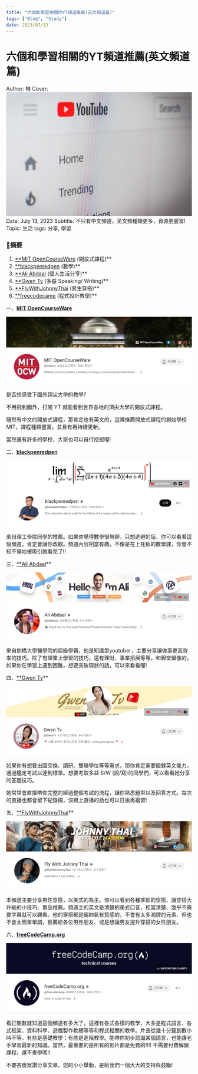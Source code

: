 ```yaml
---
title: "六個和學習相關的YT頻道推薦(英文頻道篇)"
tags: ["Blog", "Study"]
date: 2023/07/13
---
```

# 六個和學習相關的YT頻道推薦(英文頻道篇)

Author: 楨
Cover: ![%E5%85%AD%E5%80%8B%E5%92%8C%E5%AD%B8%E7%BF%92%E7%9B%B8%E9%97%9C%E7%9A%84YT%E9%A0%BB%E9%81%93%E6%8E%A8%E8%96%A6(%E8%8B%B1%E6%96%87%E9%A0%BB%E9%81%93%E7%AF%87)%2005ffa4d6974b46a896024f07b33e46d2/christian-wiediger-NmGzVG5Wsg8-unsplash.jpg](https://github.com/NCU-FRESH/2024-blog/blob/main/%E5%85%AD%E5%80%8B%E5%92%8C%E5%AD%B8%E7%BF%92%E7%9B%B8%E9%97%9C%E7%9A%84YT%E9%A0%BB%E9%81%93%E6%8E%A8%E8%96%A6(%E8%8B%B1%E6%96%87%E9%A0%BB%E9%81%93%E7%AF%87)/christian-wiediger-NmGzVG5Wsg8-unsplash.jpg?raw=true)
Date: July 13, 2023
Subtitle: 不只有中文頻道，英文頻種類更多，資源更豐富!
Topic: 生活
tags: 分享, 學習

### **🎥摘要**

1. [**MIT OpenCourseWare](https://www.youtube.com/@mitocw) (開放式課程)**
2. [**blackpenredpen](https://www.youtube.com/@blackpenredpen) (數學)**
3. [**Ali Abdaal](https://www.youtube.com/@aliabdaal)  (個人生活分享)**
4. [**Gwen Tv](https://www.youtube.com/@GwenTv) (多益 Speaking/ Writing)**
5. [**FlyWithJohnnyThai](https://www.youtube.com/@FlyWithJohnnyThai) (男生穿搭)**
6. [**freecodecamp](https://www.youtube.com/@freecodecamp) (程式設計教學)**

一、[**MIT OpenCourseWare**](https://www.youtube.com/@mitocw)

![螢幕擷取畫面 (138).png](https://github.com/NCU-FRESH/2024-blog/blob/main/%E5%85%AD%E5%80%8B%E5%92%8C%E5%AD%B8%E7%BF%92%E7%9B%B8%E9%97%9C%E7%9A%84YT%E9%A0%BB%E9%81%93%E6%8E%A8%E8%96%A6(%E8%8B%B1%E6%96%87%E9%A0%BB%E9%81%93%E7%AF%87)/%25E8%259E%25A2%25E5%25B9%2595%25E6%2593%25B7%25E5%258F%2596%25E7%2595%25AB%25E9%259D%25A2_(138).png?raw=true)

是否想感受下國外頂尖大學的教學?

不用飛到國外，打開 YT 就能看到世界各地的頂尖大學的開放式課程。

既然有中文的開放式課程，那肯定也有英文的，這裡推薦開放式課程的創始學校 MIT，課程種類豐富，並且有再持續更新。

當然還有許多的學校，大家也可以自行挖掘喔!

二、[**blackpenredpen**](https://www.youtube.com/@blackpenredpen)

![螢幕擷取畫面 (133).png](https://github.com/NCU-FRESH/2024-blog/blob/main/%E5%85%AD%E5%80%8B%E5%92%8C%E5%AD%B8%E7%BF%92%E7%9B%B8%E9%97%9C%E7%9A%84YT%E9%A0%BB%E9%81%93%E6%8E%A8%E8%96%A6(%E8%8B%B1%E6%96%87%E9%A0%BB%E9%81%93%E7%AF%87)/%25E8%259E%25A2%25E5%25B9%2595%25E6%2593%25B7%25E5%258F%2596%25E7%2595%25AB%25E9%259D%25A2_(133).png?raw=true)

來自理工學院同學的推薦。如果你覺得數學很無聊，只想逃避的話，你可以看看這個頻道，肯定會讓你改觀。頻道內容相當有趣，不像是在上死板的數學課，你會不知不覺地被吸引就看完了!!  

三、[**Ali Abdaal](https://www.youtube.com/@aliabdaal)**  

![螢幕擷取畫面 (134).png](https://github.com/NCU-FRESH/2024-blog/blob/main/%E5%85%AD%E5%80%8B%E5%92%8C%E5%AD%B8%E7%BF%92%E7%9B%B8%E9%97%9C%E7%9A%84YT%E9%A0%BB%E9%81%93%E6%8E%A8%E8%96%A6(%E8%8B%B1%E6%96%87%E9%A0%BB%E9%81%93%E7%AF%87)/%25E8%259E%25A2%25E5%25B9%2595%25E6%2593%25B7%25E5%258F%2596%25E7%2595%25AB%25E9%259D%25A2_(134).png?raw=true)

來自劍橋大學醫學院的超級學霸，他是知識型youtuber，主要分享讓做事更高效率的技巧。除了有課業上學習的技巧，還有理財、事業拓展等等。和錦堂蠻像的，如果你在學習上遇到困難，想要突破現狀的話，可以來看看喔!

四、[**Gwen Tv](https://www.youtube.com/@GwenTv)** 

![螢幕擷取畫面 (135).png](https://github.com/NCU-FRESH/2024-blog/blob/main/%E5%85%AD%E5%80%8B%E5%92%8C%E5%AD%B8%E7%BF%92%E7%9B%B8%E9%97%9C%E7%9A%84YT%E9%A0%BB%E9%81%93%E6%8E%A8%E8%96%A6(%E8%8B%B1%E6%96%87%E9%A0%BB%E9%81%93%E7%AF%87)/%25E8%259E%25A2%25E5%25B9%2595%25E6%2593%25B7%25E5%258F%2596%25E7%2595%25AB%25E9%259D%25A2_(135).png?raw=true)

如果你有想要出國交換、讀研、雙聯學位等等需求，那你肯定需要鍛鍊英文能力，通過鑑定考試以達到標準。想要考取多益 S/W (說/寫)的同學們，可以看看她分享的答題技巧。

她常常會直播帶你完整的經過整個考試的流程，讓你熟悉題型以及回答方式。每次的直播也都會留下紀錄檔，沒跟上直播的話也可以日後再複習!

五、[**FlyWithJohnnyThai](https://www.youtube.com/@FlyWithJohnnyThai)** 

![螢幕擷取畫面 (136).png](https://github.com/NCU-FRESH/2024-blog/blob/main/%E5%85%AD%E5%80%8B%E5%92%8C%E5%AD%B8%E7%BF%92%E7%9B%B8%E9%97%9C%E7%9A%84YT%E9%A0%BB%E9%81%93%E6%8E%A8%E8%96%A6(%E8%8B%B1%E6%96%87%E9%A0%BB%E9%81%93%E7%AF%87)/%25E8%259E%25A2%25E5%25B9%2595%25E6%2593%25B7%25E5%258F%2596%25E7%2595%25AB%25E9%259D%25A2_(136).png?raw=true)

本頻道主要分享男性穿搭，以美式的為主。你可以看到各種季節的穿搭、讓穿搭大升級的小技巧、單品推薦。頻道主的英文是清楚的美式口音，相當清楚、幾乎不需要字幕就可以觀看。他的穿搭都是偏帥氣有質感的，不會有太多潮牌的元素、但也不會太簡單單調，推薦給各位男性朋友、或是想讓男友提升穿搭的女性朋友。

六、[**freeCodeCamp.org**](https://www.youtube.com/@freecodecamp)

![螢幕擷取畫面 (137).png](https://github.com/NCU-FRESH/2024-blog/blob/main/%E5%85%AD%E5%80%8B%E5%92%8C%E5%AD%B8%E7%BF%92%E7%9B%B8%E9%97%9C%E7%9A%84YT%E9%A0%BB%E9%81%93%E6%8E%A8%E8%96%A6(%E8%8B%B1%E6%96%87%E9%A0%BB%E9%81%93%E7%AF%87)/%25E8%259E%25A2%25E5%25B9%2595%25E6%2593%25B7%25E5%258F%2596%25E7%2595%25AB%25E9%259D%25A2_(137).png?raw=true)

看訂閱數就知道這個頻道有多大了，這裡有各式各樣的教學，大多是程式語言、各式框架、資料科學、遊戲製作軟體等等和程式相關的教學。片長從幾十分鐘到數小時不等，有些是基礎教學；有些是進階教學。能帶你初步認識某個語言，也能讓老手學習最新的知識。當然，最重要的是所有的影片都是免費的!!!! 不需要付費解鎖課程，還不來學嗎!!

不要吝嗇案讚分享文章，您的小小舉動，是給我們一個大大的支持與鼓勵!